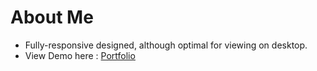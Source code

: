 # About Me
* Fully-responsive designed, although optimal for viewing on desktop.
* View Demo here : <a href="https://seoyonheo.vercel.app/#home">Portfolio</a>
